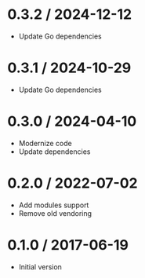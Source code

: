 # 0.3.2 / 2024-12-12

  * Update Go dependencies

# 0.3.1 / 2024-10-29

  * Update Go dependencies

# 0.3.0 / 2024-04-10

  * Modernize code
  * Update dependencies

# 0.2.0 / 2022-07-02

  * Add modules support
  * Remove old vendoring

# 0.1.0 / 2017-06-19

  * Initial version
